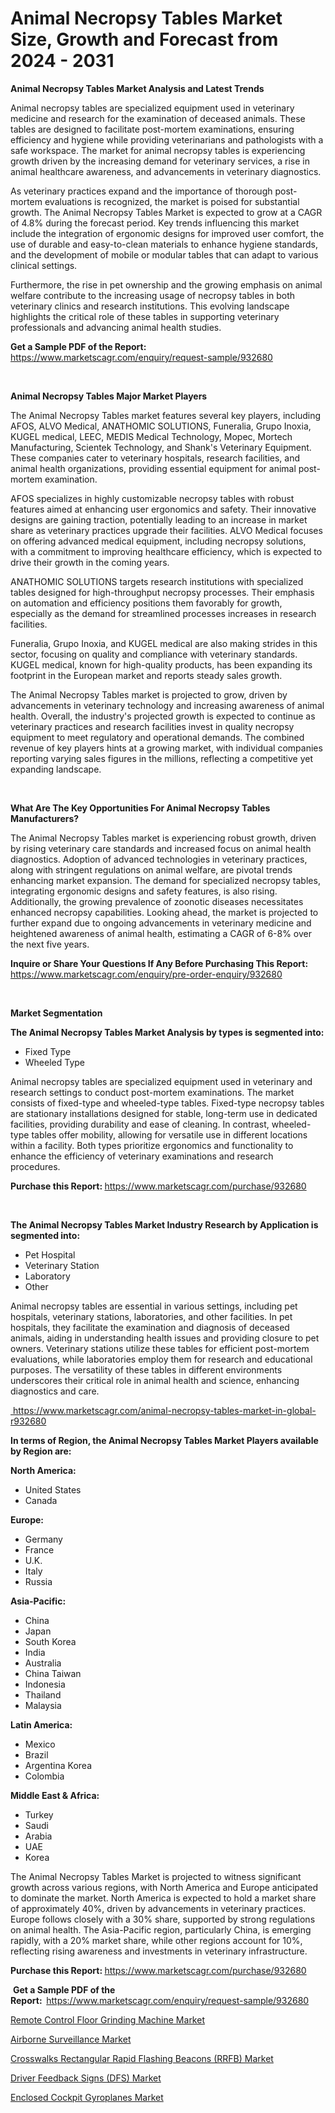 <p><h1>Animal Necropsy Tables Market Size, Growth and Forecast from 2024 - 2031</h1></p><p><strong>Animal Necropsy Tables Market Analysis and Latest Trends</strong></p>
<p><p>Animal necropsy tables are specialized equipment used in veterinary medicine and research for the examination of deceased animals. These tables are designed to facilitate post-mortem examinations, ensuring efficiency and hygiene while providing veterinarians and pathologists with a safe workspace. The market for animal necropsy tables is experiencing growth driven by the increasing demand for veterinary services, a rise in animal healthcare awareness, and advancements in veterinary diagnostics.</p><p>As veterinary practices expand and the importance of thorough post-mortem evaluations is recognized, the market is poised for substantial growth. The Animal Necropsy Tables Market is expected to grow at a CAGR of 4.8% during the forecast period. Key trends influencing this market include the integration of ergonomic designs for improved user comfort, the use of durable and easy-to-clean materials to enhance hygiene standards, and the development of mobile or modular tables that can adapt to various clinical settings.</p><p>Furthermore, the rise in pet ownership and the growing emphasis on animal welfare contribute to the increasing usage of necropsy tables in both veterinary clinics and research institutions. This evolving landscape highlights the critical role of these tables in supporting veterinary professionals and advancing animal health studies.</p></p>
<p><strong>Get a Sample PDF of the Report:&nbsp;</strong> <a href="https://www.marketscagr.com/enquiry/request-sample/932680">https://www.marketscagr.com/enquiry/request-sample/932680</a></p>
<p>&nbsp;</p>
<p><strong>Animal Necropsy Tables Major Market Players</strong></p>
<p><p>The Animal Necropsy Tables market features several key players, including AFOS, ALVO Medical, ANATHOMIC SOLUTIONS, Funeralia, Grupo Inoxia, KUGEL medical, LEEC, MEDIS Medical Technology, Mopec, Mortech Manufacturing, Scientek Technology, and Shank's Veterinary Equipment. These companies cater to veterinary hospitals, research facilities, and animal health organizations, providing essential equipment for animal post-mortem examination.</p><p>AFOS specializes in highly customizable necropsy tables with robust features aimed at enhancing user ergonomics and safety. Their innovative designs are gaining traction, potentially leading to an increase in market share as veterinary practices upgrade their facilities. ALVO Medical focuses on offering advanced medical equipment, including necropsy solutions, with a commitment to improving healthcare efficiency, which is expected to drive their growth in the coming years.</p><p>ANATHOMIC SOLUTIONS targets research institutions with specialized tables designed for high-throughput necropsy processes. Their emphasis on automation and efficiency positions them favorably for growth, especially as the demand for streamlined processes increases in research facilities.</p><p>Funeralia, Grupo Inoxia, and KUGEL medical are also making strides in this sector, focusing on quality and compliance with veterinary standards. KUGEL medical, known for high-quality products, has been expanding its footprint in the European market and reports steady sales growth.</p><p>The Animal Necropsy Tables market is projected to grow, driven by advancements in veterinary technology and increasing awareness of animal health. Overall, the industry's projected growth is expected to continue as veterinary practices and research facilities invest in quality necropsy equipment to meet regulatory and operational demands. The combined revenue of key players hints at a growing market, with individual companies reporting varying sales figures in the millions, reflecting a competitive yet expanding landscape.</p></p>
<p>&nbsp;</p>
<p><strong>What Are The Key Opportunities For Animal Necropsy Tables Manufacturers?</strong></p>
<p><p>The Animal Necropsy Tables market is experiencing robust growth, driven by rising veterinary care standards and increased focus on animal health diagnostics. Adoption of advanced technologies in veterinary practices, along with stringent regulations on animal welfare, are pivotal trends enhancing market expansion. The demand for specialized necropsy tables, integrating ergonomic designs and safety features, is also rising. Additionally, the growing prevalence of zoonotic diseases necessitates enhanced necropsy capabilities. Looking ahead, the market is projected to further expand due to ongoing advancements in veterinary medicine and heightened awareness of animal health, estimating a CAGR of 6-8% over the next five years.</p></p>
<p><strong>Inquire or Share Your Questions If Any Before Purchasing This Report:</strong> <a href="https://www.marketscagr.com/enquiry/pre-order-enquiry/932680">https://www.marketscagr.com/enquiry/pre-order-enquiry/932680</a></p>
<p>&nbsp;</p>
<p><strong>Market Segmentation</strong></p>
<p><strong>The Animal Necropsy Tables Market Analysis by types is segmented into:</strong></p>
<p><ul><li>Fixed Type</li><li>Wheeled Type</li></ul></p>
<p><p>Animal necropsy tables are specialized equipment used in veterinary and research settings to conduct post-mortem examinations. The market consists of fixed-type and wheeled-type tables. Fixed-type necropsy tables are stationary installations designed for stable, long-term use in dedicated facilities, providing durability and ease of cleaning. In contrast, wheeled-type tables offer mobility, allowing for versatile use in different locations within a facility. Both types prioritize ergonomics and functionality to enhance the efficiency of veterinary examinations and research procedures.</p></p>
<p><strong>Purchase this Report:&nbsp;</strong><a href="https://www.marketscagr.com/purchase/932680">https://www.marketscagr.com/purchase/932680</a></p>
<p>&nbsp;</p>
<p><strong>The Animal Necropsy Tables Market Industry Research by Application is segmented into:</strong></p>
<p><ul><li>Pet Hospital</li><li>Veterinary Station</li><li>Laboratory</li><li>Other</li></ul></p>
<p><p>Animal necropsy tables are essential in various settings, including pet hospitals, veterinary stations, laboratories, and other facilities. In pet hospitals, they facilitate the examination and diagnosis of deceased animals, aiding in understanding health issues and providing closure to pet owners. Veterinary stations utilize these tables for efficient post-mortem evaluations, while laboratories employ them for research and educational purposes. The versatility of these tables in different environments underscores their critical role in animal health and science, enhancing diagnostics and care.</p></p>
<p><a href="https://www.marketscagr.com/animal-necropsy-tables-market-in-global-r932680">&nbsp;https://www.marketscagr.com/animal-necropsy-tables-market-in-global-r932680</a></p>
<p><strong>In terms of Region, the Animal Necropsy Tables Market Players available by Region are:</strong></p>
<p>
    <p> <strong> North America: </strong>
        <ul>
            <li>United States</li>
            <li>Canada</li>
        </ul>
        </p> 
    <p> <strong> Europe: </strong>
        <ul>
            <li>Germany</li>
            <li>France</li>
            <li>U.K.</li>
            <li>Italy</li>
            <li>Russia</li>
        </ul>
        </p> 
    <p> <strong> Asia-Pacific: </strong>
        <ul>
            <li>China</li>
            <li>Japan</li>
            <li>South Korea</li>
            <li>India</li>
            <li>Australia</li>
            <li>China Taiwan</li>
            <li>Indonesia</li>
            <li>Thailand</li>
            <li>Malaysia</li>
        </ul>
        </p> 
    <p> <strong> Latin America: </strong>
        <ul>
            <li>Mexico</li>
            <li>Brazil</li>
            <li>Argentina Korea</li>
            <li>Colombia</li>
        </ul>
        </p> 
    <p> <strong> Middle East & Africa: </strong>
        <ul>
            <li>Turkey</li>
            <li>Saudi</li>
            <li>Arabia</li>
            <li>UAE</li>
            <li>Korea</li>
        </ul>
    </p>
    </p>
<p><p>The Animal Necropsy Tables Market is projected to witness significant growth across various regions, with North America and Europe anticipated to dominate the market. North America is expected to hold a market share of approximately 40%, driven by advancements in veterinary practices. Europe follows closely with a 30% share, supported by strong regulations on animal health. The Asia-Pacific region, particularly China, is emerging rapidly, with a 20% market share, while other regions account for 10%, reflecting rising awareness and investments in veterinary infrastructure.</p></p>
<p><strong>Purchase this Report: </strong><a href="https://www.marketscagr.com/purchase/932680">https://www.marketscagr.com/purchase/932680</a></p>
<p>&nbsp;<strong>Get a Sample PDF of the Report:&nbsp;&nbsp;</strong><a href="https://www.marketscagr.com/enquiry/request-sample/932680">https://www.marketscagr.com/enquiry/request-sample/932680</a></p>
<p><strong></strong></p>
<p><p><a href="https://medium.com/@audieyost/the-remote-control-floor-grinding-machine-market-insights-report-offers-an-in-depth-and-thorough-2eab2753835d">Remote Control Floor Grinding Machine Market</a></p><p><a href="https://www.linkedin.com/pulse/emerging-opportunities-challenges-global-airborne-surveillance-9taff?trackingId=t3RFekrNTvmMwy%2BklvrM9w%3D%3D">Airborne Surveillance Market</a></p><p><a href="https://issuu.com/reportprime-2/docs/crosswalks-rectangular-rapid-flashi_a5c57248195806">Crosswalks Rectangular Rapid Flashing Beacons (RRFB) Market</a></p><p><a href="https://issuu.com/reportprime-2/docs/driver-feedback-signs-dfs-market-si_81d4d515685a38">Driver Feedback Signs (DFS) Market</a></p><p><a href="https://github.com/tamvrosiya/Market-Research-Report-List-5/blob/main/enclosed-cockpit-gyroplanes-market.md">Enclosed Cockpit Gyroplanes Market</a></p></p>